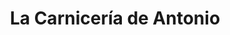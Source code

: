 ---
title: "La Carnicería de Antonio"
url: /cipolletti/la-carniceria-de-antonio/
shop: carnicero
---